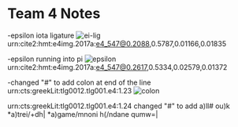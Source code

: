 # Team 4 Notes

-epsilon iota ligature ![ei-lig](http://www.homermultitext.org/iipsrv?OBJ=IIP,1.0&FIF=/project/homer/pyramidal/deepzoom/hmt/e4img/2017a/e4_547.tif&RGN=0.2088,0.5787,0.01166,0.01835&wID=250&CVT=JPEG)urn:cite2:hmt:e4img.2017a:e4_547@0.2088,0.5787,0.01166,0.01835

-epsilon running into pi ![epsilon](http://www.homermultitext.org/iipsrv?OBJ=IIP,1.0&FIF=/project/homer/pyramidal/deepzoom/hmt/e4img/2017a/e4_547.tif&RGN=0.2617,0.5334,0.02579,0.01372&wID=250&CVT=JPEG)urn:cite2:hmt:e4img.2017a:e4_547@0.2617,0.5334,0.02579,0.01372

-changed "#" to add colon at end of the line
urn:cts:greekLit:tlg0012.tlg001.e4:1.23 ![colon](http://www.homermultitext.org/iipsrv?OBJ=IIP,1.0&FIF=/project/homer/pyramidal/deepzoom/hmt/e4img/2017a/e4_547.tif&RGN=0.3854,0.5475,0.03671,0.01372&wID=250&CVT=JPEG)

urn:cts:greekLit:tlg0012.tlg001.e4:1.24	changed "#" to add 	a)ll# ou)k *a)trei/+dh| *a)game/mnoni h(/ndane qumw=| 
